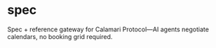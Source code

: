 # spec
Spec + reference gateway for Calamari Protocol—AI agents negotiate calendars, no booking grid required.
